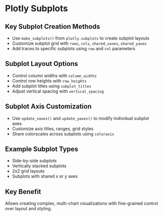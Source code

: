 # Plotly Subplots

## Key Subplot Creation Methods
- Use `make_subplots()` from `plotly.subplots` to create subplot layouts
- Customize subplot grid with `rows`, `cols`, `shared_xaxes`, `shared_yaxes`
- Add traces to specific subplots using `row` and `col` parameters

## Subplot Layout Options
- Control column widths with `column_widths`
- Control row heights with `row_heights`
- Add subplot titles using `subplot_titles`
- Adjust vertical spacing with `vertical_spacing`

## Subplot Axis Customization
- Use `update_xaxes()` and `update_yaxes()` to modify individual subplot axes
- Customize axis titles, ranges, grid styles
- Share colorscales across subplots using `coloraxis`

## Example Subplot Types
- Side-by-side subplots
- Vertically stacked subplots
- 2x2 grid layouts
- Subplots with shared x or y axes

## Key Benefit
Allows creating complex, multi-chart visualizations with fine-grained control over layout and styling.